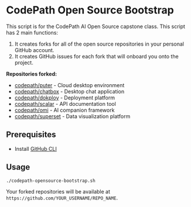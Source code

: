 # CodePath Open Source Bootstrap

This script is for the CodePath AI Open Source capstone class. This script has 2 main functions:

1. It creates forks for all of the open source repositories in your personal GitHub account.
2. It creates GitHub issues for each fork that will onboard you onto the project.

**Repositories forked:**
- [codepath/puter](https://github.com/codepath/puter) - Cloud desktop environment
- [codepath/chatbox](https://github.com/codepath/chatbox) - Desktop chat application
- [codepath/dokploy](https://github.com/codepath/dokploy) - Deployment platform
- [codepath/scalar](https://github.com/codepath/scalar) - API documentation tool
- [codepath/omi](https://github.com/codepath/omi) - AI companion framework
- [codepath/superset](https://github.com/codepath/superset) - Data visualization platform

## Prerequisites

- Install [GitHub CLI](https://cli.github.com/)

## Usage

```bash
./codepath-opensource-bootstrap.sh
```

Your forked repositories will be available at `https://github.com/YOUR_USERNAME/REPO_NAME`.
